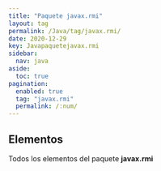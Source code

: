 ```yaml
---
title: "Paquete javax.rmi"
layout: tag
permalink: /Java/tag/javax.rmi/
date: 2020-12-29
key: Javapaquetejavax.rmi
sidebar: 
  nav: java
aside: 
  toc: true
pagination: 
  enabled: true
  tag: "javax.rmi"
  permalink: /:num/
---
```


<h2>Elementos</h2>
Todos los elementos del paquete <strong>javax.rmi</strong>
